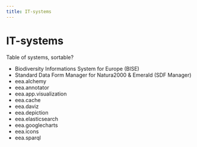 ```yaml
---
title: IT-systems
---
```


# IT-systems

Table of systems, sortable?


* Biodiversity Informations System for Europe (BISE)
* Standard Data Form Manager for Natura2000 & Emerald (SDF Manager)
* eea.alchemy
* eea.annotator
* eea.app.visualization
* eea.cache
* eea.daviz
* eea.depiction
* eea.elasticsearch
* eea.googlecharts
* eea.icons
* eea.sparql
